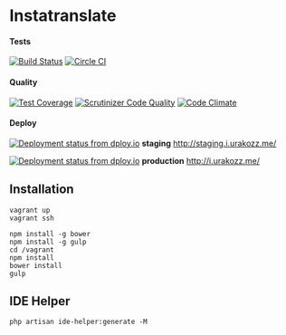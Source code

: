 # Instatranslate

#### Tests
[![Build Status](https://travis-ci.org/urakozz/instatranslate.svg?branch=master)](https://travis-ci.org/urakozz/instatranslate)
[![Circle CI](https://circleci.com/gh/urakozz/instatranslate.svg?style=svg)](https://circleci.com/gh/urakozz/instatranslate)

#### Quality
[![Test Coverage](https://codeclimate.com/github/urakozz/instatranslate/badges/coverage.svg)](https://codeclimate.com/github/urakozz/instatranslate)
[![Scrutinizer Code Quality](https://scrutinizer-ci.com/g/urakozz/instatranslate/badges/quality-score.png?b=master)](https://scrutinizer-ci.com/g/urakozz/instatranslate/?branch=master)
[![Code Climate](https://codeclimate.com/github/urakozz/instatranslate/badges/gpa.svg)](https://codeclimate.com/github/urakozz/instatranslate)

#### Deploy
[![Deployment status from dploy.io](https://urakozz.dploy.io/badge/77558059965650/31834.svg)](http://dploy.io)
**staging** http://staging.i.urakozz.me/

[![Deployment status from dploy.io](https://urakozz.dploy.io/badge/34534835979390/31846.svg)](http://dploy.io)
**production** http://i.urakozz.me/

## Installation

```
vagrant up
vagrant ssh

npm install -g bower
npm install -g gulp
cd /vagrant
npm install
bower install
gulp

```

## IDE Helper

```
php artisan ide-helper:generate -M 
```

